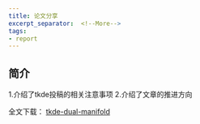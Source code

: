 ```yaml
---
title: 论文分享
excerpt_separator:  <!--More-->
tags:
- report
---
```


## 简介
1.介绍了tkde投稿的相关注意事项
2.介绍了文章的推进方向

全文下载：
[tkde-dual-manifold](https://raw.githubusercontent.com/nkiip/nkiip.github.com/master/raw/20171221/dual-manifold.pptx)



